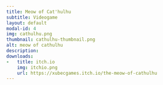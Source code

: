 ```yaml
---
title: Meow of Cat'hulhu
subtitle: Videogame
layout: default
modal-id: 4
img: cathulhu.png
thumbnail: cathulhu-thumbnail.png
alt: meow of cathulhu
description: 
downloads:
-   title: itch.io
    img: itchio.png
    url: https://xubecgames.itch.io/the-meow-of-cathulhu
---
```

